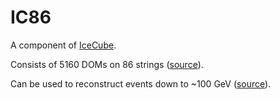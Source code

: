 # IC86

A component of [IceCube](icecube.md).

Consists of 5160 DOMs on 86 strings ([source](https://pos.sissa.it/398/245/pdf)).

Can be used to reconstruct events down to ~100 GeV ([source](https://pos.sissa.it/398/245/pdf)).
